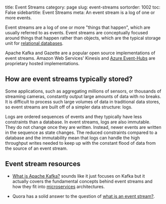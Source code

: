 title: Event Streams
category: page
slug: event-streams
sortorder: 1002
toc: False
sidebartitle: Event Streams
meta: An event stream is a log of one or more events.


Event streams are a log of one or more "things that happen", which are
usually referred to as events. Event streams are 
conceptually focused around things that happen rather than objects, 
which are the typical storage unit for 
[relational databases](/databases.html).

Apache Kafka and Gazette are a popular open source implementations of event 
streams. Amazon Web Services' Kinesis and 
[Azure Event-Hubs](https://azure.microsoft.com/en-us/services/event-hubs/)
are proprietary hosted implementations.


## How are event streams typically stored?
Some applications, such as aggregating millions of sensors, or thousands
of streaming cameras, constantly output large amounts of data with no breaks. 
It is difficult to process such large volumes of data in traditional data 
stores, so event streams are built off of a simpler data structure: logs. 

Logs are ordered sequences of events and they typically have less constraints
than a database. In event streams, logs are also immutable. They do not change
once they are written. Instead, newer events are written in the sequence as
state changes. The reduced constraints compared to a database and the
immutability mean that logs can handle the high throughput writes needed to
keep up with the constant flood of data from the source of an event stream.


## Event stream resources
* [What is Apache Kafka?](https://www.youtube.com/watch?v=FKgi3n-FyNU) sounds
  like it just focuses on Kafka but it actually covers the fundamental 
  concepts behind event streams and how they fit into 
  [microservices](/microservices.html) architectures.

* Quora has a solid answer to the question of 
  [what is an event stream?](https://www.quora.com/What-is-an-event-stream).
